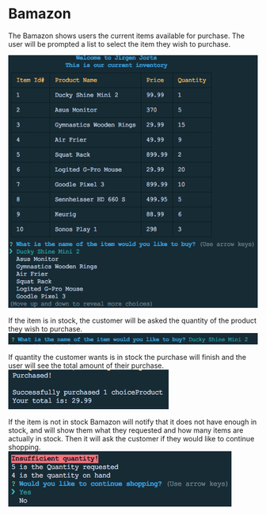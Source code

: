 # Bamazon

The Bamazon shows users the current items available for purchase. The user will be prompted a list to select the item they wish to purchase.

<img src="/images/ScreenShot1.png">

If the item is in stock, the customer will be asked the quantity of the product they wish to purchase.
<img src="/images/ScreenShot2.png">

If quantity the customer wants is in stock the purchase will finish and the user will see the total amount of their purchase.
<img src="/images/ScreenShot3.png">

If the item is not in stock Bamazon will notify that it does not have enough in stock, and will show them what they requested and how many items are actually in stock. Then it will ask the customer if they would like to continue shopping.
<img src="/images/ScreenShot4.png">